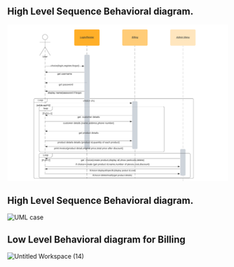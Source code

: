 ## High Level Sequence Behavioral diagram.
![Sequence diagram](https://github.com/99004440-Arvindan/EMBEDDED_MINI_PROJECT/blob/main/_Architecture/behavioral%20diagrams/Highlevel_Sequence_diagram.png)
## High Level Sequence Behavioral diagram.
![UML case](https://user-images.githubusercontent.com/66370715/125732263-75d1a098-f24a-4cf8-bda4-73ef634ed7f3.png)


## Low Level Behavioral diagram for Billing

![Untitled Workspace (14)](https://user-images.githubusercontent.com/87067257/125731401-fcd78ed9-1316-47bc-bd1e-27d6b5bfc0a9.png)



